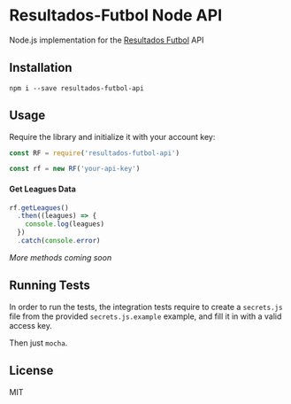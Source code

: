# Resultados-Futbol Node API
Node.js implementation for the
[Resultados Futbol](http://www.resultados-futbol.com) API

## Installation
```
npm i --save resultados-futbol-api
```

## Usage

Require the library and initialize it with your account key:

```js
const RF = require('resultados-futbol-api')

const rf = new RF('your-api-key')
```

#### Get Leagues Data

```js
rf.getLeagues()
  .then((leagues) => {
    console.log(leagues)
  })
  .catch(console.error)
```

*More methods coming soon*

## Running Tests
In order to run the tests, the integration tests require to create a `secrets.js` file
from the provided `secrets.js.example` example, and fill it in with a valid access key.

Then just `mocha`.

## License
MIT

